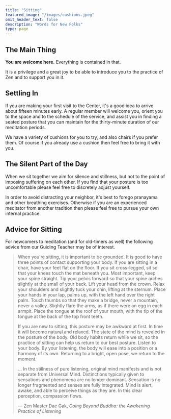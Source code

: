```yaml
---
title: "Sitting"
featured_image: "/images/cushions.jpeg"
omit_header_text: false
description: "Words for New Folks"
type: page
---
```


## The Main Thing

__You are welcome here.__  Everything is contained in that.

It is a privilege and a great joy to be able to introduce you to the practice of Zen and to support you in it.

## Settling In
      
If you are making your first visit to the Center, it's a good idea to arrive about fifteen minutes early.  A regular member will welcome you, orient you to the space and to the schedule of the service, and assist you in finding a seated posture that you can maintain for the thirty-minute duration of our meditation periods.

We have a variety of cushions for you to try, and also chairs if you prefer them.  Of course if you already use a cushion then feel free to bring it with you.

## The Silent Part of the Day

When we sit together we aim for silence and stillness, but not to the point of imposing suffering on each other.  If you find that your posture is too uncomfortable please feel free to discretely adjust yourself.

In order to avoid distracting your neighbor, it's best to forego pranayama and other breathing exercises.  Otherwise if you are an experienced meditator from another tradition then please feel free to pursue your own internal practice.

## Advice for Sitting

For newcomers to meditation (and for old-timers as well) the following advice from our Guiding Teacher may be of interest.

<blockquote>
When you're sitting,  it is important to be grounded.  It is good to have three points of contact supporting your body.  If you are sitting in a chair, have your feet flat on the floor.  If you sit cross-legged,  sit so that your knees touch the mat beneath you.  Most important, keep your spine straight.  Tip your pelvis forward so that your spine arches slightly at the small of your back.  Lift your head from the crown.  Relax your shoulders and slightly tuck your chin, lifting at the sternum.  Place your hands in your lap, palms up,  with the left hand over the right palm.  Touch thumbs so that they make a bridge, never a mountain, never a valley.  Slightly flare the arms,  as if there were an egg in each armpit.  Place the tongue at the roof of your mouth, with the tip of the tongue at the back of the top front teeth.

If you are new to sitting, this posture may be awkward at first.  In time it will become natural and relaxed.  The state of the mind is revealed in the posture of the body.  Old body habits return while we sit, so the practice of sitting can help us return to our best posture.  Listen to your body.  By your listening, the body will ease into a position or a harmony of its own.  Returning to a bright, open pose, we return to the moment.
        
&hellip; In the stillness of pure listening, original mind manifests and is not separate from Universal Mind.  Distinctions typically given to sensations and phenomena are no longer dominant.  Sensation is no longer fragmented and senses are fully integrated.  Mind is alert, awake, and able to perceive things as they are.  In this clear perception, compassion flows.
          
&mdash; Zen Master Dae Gak, _Going Beyond Buddha:  the Awakening Practice of Listening_
</blockquote>
